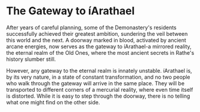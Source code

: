 # The Gateway to íArathael

After years of careful planning, some of the Demonastery's residents successfully achieved their greatest ambition, sundering the veil between this world and the next. A doorway marked in blood, activated by ancient arcane energies, now serves as the gateway to íArathael-a mirrored reality, the eternal realm of the Old Ones, where the most ancient secrets in Rathe's history slumber still.

However, any gateway to the eternal realm is innately unstable. íArathael is, by its very nature, in a state of constant transformation, and no two people who walk through the gateway will arrive in the same place. They will be transported to different corners of a mercurial reality, where even time itself is distorted. While it is easy to step through the doorway, there is no telling what one might find on the other side.
